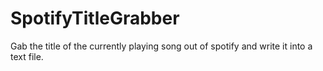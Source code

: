 # SpotifyTitleGrabber
Gab the title of the currently playing song out of spotify and write it into a text file.
